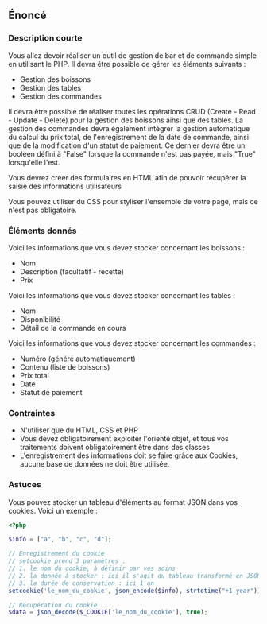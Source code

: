 ## Énoncé

### Description courte

Vous allez devoir réaliser un outil de gestion de bar et de commande simple en utilisant le PHP. Il devra être possible de gérer les éléments suivants : 

- Gestion des boissons
- Gestion des tables
- Gestion des commandes

Il devra être possible de réaliser toutes les opérations CRUD (Create - Read - Update - Delete) pour la gestion des boissons ainsi que des tables.
La gestion des commandes devra également intégrer la gestion automatique du calcul du prix total, de l'enregistrement de la date de commande, ainsi que de la modification d'un statut de paiement. Ce dernier devra être un booléen défini à "False" lorsque la commande n'est pas payée, mais "True" lorsqu'elle l'est.

Vous devrez créer des formulaires en HTML afin de pouvoir récupérer la saisie des informations utilisateurs

Vous pouvez utiliser du CSS pour styliser l'ensemble de votre page, mais ce n'est pas obligatoire.

### Éléments donnés

Voici les informations que vous devez stocker concernant les boissons :

- Nom
- Description (facultatif - recette)
- Prix

Voici les informations que vous devez stocker concernant les tables :

- Nom
- Disponibilité
- Détail de la commande en cours

Voici les informations que vous devez stocker concernant les commandes :

- Numéro (généré automatiquement)
- Contenu (liste de boissons)
- Prix total
- Date
- Statut de paiement

### Contraintes

- N'utiliser que du HTML, CSS et PHP
- Vous devez obligatoirement exploiter l'orienté objet, et tous vos traitements doivent obligatoirement être dans des classes
- L'enregistrement des informations doit se faire grâce aux Cookies, aucune base de données ne doit être utilisée.

### Astuces

Vous pouvez stocker un tableau d'éléments au format JSON dans vos cookies. Voici un exemple : 

```php
<?php

$info = ["a", "b", "c", "d"];

// Enregistrement du cookie
// setcookie prend 3 paramètres : 
// 1. le nom du cookie, à définir par vos soins
// 2. la donnée à stocker : ici il s'agit du tableau transformé en JSON
// 3. la durée de conservation : ici 1 an
setcookie('le_nom_du_cookie', json_encode($info), strtotime("+1 year"));

// Récupération du cookie
$data = json_decode($_COOKIE['le_nom_du_cookie'], true);
```
